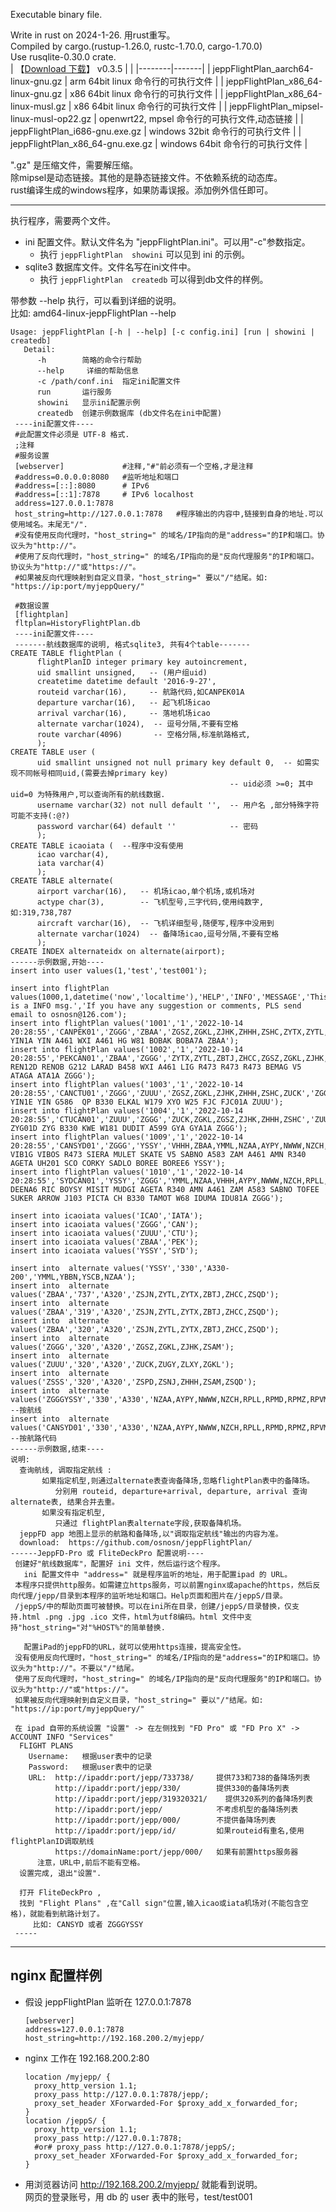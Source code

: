Executable binary file.   

Write in rust on 2024-1-26. 用rust重写。   
Compiled by cargo.(rustup-1.26.0, rustc-1.70.0, cargo-1.70.0)   
Use rusqlite-0.30.0 crate.   
 | 【[Download 下载](https://github.com/osnosn/jeppFlightPlan/releases)】 v0.3.5 |   |
 |--------|-------|
 | jeppFlightPlan_aarch64-linux-gnu.gz      | arm 64bit linux 命令行的可执行文件 |
 | jeppFlightPlan_x86_64-linux-gnu.gz       | x86 64bit linux 命令行的可执行文件 |
 | jeppFlightPlan_x86_64-linux-musl.gz      | x86 64bit linux 命令行的可执行文件 |
 | jeppFlightPlan_mipsel-linux-musl-op22.gz | openwrt22, mpsel 命令行的可执行文件,动态链接 |
 | jeppFlightPlan_i686-gnu.exe.gz           | windows 32bit 命令行的可执行文件 |
 | jeppFlightPlan_x86_64-gnu.exe.gz         | windows 64bit 命令行的可执行文件 |
 
 ".gz" 是压缩文件，需要解压缩。   
 除mipsel是动态链接。其他的是静态链接文件。不依赖系统的动态库。    
 rust编译生成的windows程序，如果防毒误报。添加例外信任即可。   
 
 --------------
 执行程序，需要两个文件。  
 * ini 配置文件。默认文件名为 "jeppFlightPlan.ini"。可以用"-c"参数指定。   
   - 执行 `jeppFlightPlan  showini` 可以见到 ini 的示例。   
 * sqlite3 数据库文件。文件名写在ini文件中。   
   - 执行 `jeppFlightPlan  createdb` 可以得到db文件的样例。   
 
 带参数 --help 执行，可以看到详细的说明。   
   比如: amd64-linux-jeppFlightPlan --help    
```
Usage: jeppFlightPlan [-h | --help] [-c config.ini] [run | showini | createdb]
   Detail:
      -h        简略的命令行帮助
      --help     详细的帮助信息
      -c /path/conf.ini  指定ini配置文件
      run       运行服务
      showini   显示ini配置示例
      createdb  创建示例数据库 (db文件名在ini中配置)
 ----ini配置文件----
 #此配置文件必须是 UTF-8 格式.
 ;注释
 #服务设置
 [webserver]             #注释,"#"前必须有一个空格,才是注释
 #address=0.0.0.0:8080   #监听地址和端口
 #address=[::]:8080      # IPv6
 #address=[::1]:7878     # IPv6 localhost
 address=127.0.0.1:7878
 host_string=http://127.0.0.1:7878   #程序输出的内容中,链接到自身的地址.可以使用域名。末尾无"/".
 #没有使用反向代理时，"host_string=" 的域名/IP指向的是"address="的IP和端口。协议头为"http://"。
 #使用了反向代理时，"host_string=" 的域名/IP指向的是"反向代理服务"的IP和端口。协议头为"http://"或"https://"。
 #如果被反向代理映射到自定义目录，"host_string=" 要以"/"结尾。如: "https://ip:port/myjeppQuery/"

 #数据设置
 [flightplan]
 fltplan=HistoryFlightPlan.db
 ----ini配置文件----
 -------航线数据库的说明, 格式sqlite3, 共有4个table-------
CREATE TABLE flightPlan (
      flightPlanID integer primary key autoincrement,
      uid smallint unsigned,   -- (用户组uid)
      createtime datetime default '2016-9-27',
      routeid varchar(16),     -- 航路代码,如CANPEK01A
      departure varchar(16),   -- 起飞机场icao
      arrival varchar(16),     -- 落地机场icao
      alternate varchar(1024),  -- 逗号分隔,不要有空格
      route varchar(4096)       -- 空格分隔,标准航路格式,
      );
CREATE TABLE user (
      uid smallint unsigned not null primary key default 0,  -- 如需实现不同帐号相同uid,(需要去掉primary key)
                                                 -- uid必须 >=0; 其中 uid=0 为特殊用户,可以查询所有的航线数据.
      username varchar(32) not null default '',  -- 用户名 ,部分特殊字符可能不支持(:@?)
      password varchar(64) default ''            -- 密码
      );
CREATE TABLE icaoiata (  --程序中没有使用
      icao varchar(4),
      iata varchar(4)
      );
CREATE TABLE alternate(
      airport varchar(16),   -- 机场icao,单个机场,或机场对
      actype char(3),        -- 飞机型号,三字代码,使用纯数字, 如:319,738,787
      aircraft varchar(16),  -- 飞机详细型号,随便写,程序中没用到
      alternate varchar(1024)  -- 备降场icao,逗号分隔,不要有空格
      );
CREATE INDEX alternateidx on alternate(airport);
------示例数据,开始----
insert into user values(1,'test','test001');

insert into flightPlan values(1000,1,datetime('now','localtime'),'HELP','INFO','MESSAGE','This is a INFO msg.','If you have any suggestion or comments, PLS send email to osnosn@126.com');
insert into flightPlan values('1001','1','2022-10-14 20:28:55','CANPEK01','ZGGG','ZBAA','ZGSZ,ZGKL,ZJHK,ZHHH,ZSHC,ZYTX,ZYTL,ZBTJ,ZHCC','ZGGG YIN1A YIN A461 WXI A461 HG W81 BOBAK BOBA7A ZBAA');
insert into flightPlan values('1002','1','2022-10-14 20:28:55','PEKCAN01','ZBAA','ZGGG','ZYTX,ZYTL,ZBTJ,ZHCC,ZGSZ,ZGKL,ZJHK,ZHHH,ZSHC','ZBAA REN12D RENOB G212 LARAD B458 WXI A461 LIG R473 R473 R473 BEMAG V5 ATAGA ATA1A ZGGG');
insert into flightPlan values('1003','1','2022-10-14 20:28:55','CANCTU01','ZGGG','ZUUU','ZGSZ,ZGKL,ZJHK,ZHHH,ZSHC,ZUCK','ZGGG YIN1E YIN G586  QP B330 ELKAL W179 XYO W25 FJC FJC01A ZUUU');
insert into flightPlan values('1004','1','2022-10-14 20:28:55','CTUCAN01','ZUUU','ZGGG','ZUCK,ZGKL,ZGSZ,ZJHK,ZHHH,ZSHC','ZUUU ZYG01D ZYG B330 KWE W181 DUDIT A599 GYA GYA1A ZGGG');
insert into flightPlan values('1009','1','2022-10-14 20:28:55','CANSYD01','ZGGG','YSSY','VHHH,ZBAA,YMML,NZAA,AYPY,NWWW,NZCH,RPLL,RPMD,RPMZ,RPVM,VVTS,WAAA,WABB,WADD,WAMM,WBKK,WBSB,WIII,WSSS,YBAS,YBCS,YBRK,YBTL,YPAD,YPDN,YPEA,YPLM,YPPH,YPTN,YSCB,YSSY,RPLC','ZGGG VIB1G VIBOS R473 SIERA MULET SKATE V5 SABNO A583 ZAM A461 AMN R340 AGETA UH201 SCO CORKY SADLO BOREE BOREE6 YSSY');
insert into flightPlan values('1010','1','2022-10-14 20:28:55','SYDCAN01','YSSY','ZGGG','YMML,NZAA,VHHH,AYPY,NWWW,NZCH,RPLL,RPMD,RPMZ,RPVM,VVTS,WAAA,WABB,WADD,WAMM,WBKK,WBSB,WIII,WSSS,YBAS,YBCS,YBRK,YBTL,YPAD,YPDN,YPEA,YPLM,YPPH,YPTN,YSCB,YSSY,RPLC','YSSY DEENA6 RIC BOYSY MISIT MUDGI AGETA R340 AMN A461 ZAM A583 SABNO TOFEE SUKER ARROW J103 PICTA CH B330 TAMOT W68 IDUMA IDU81A ZGGG');

insert into icaoiata values('ICAO','IATA');
insert into icaoiata values('ZGGG','CAN');
insert into icaoiata values('ZUUU','CTU');
insert into icaoiata values('ZBAA','PEK');
insert into icaoiata values('YSSY','SYD');

insert into  alternate values('YSSY','330','A330-200','YMML,YBBN,YSCB,NZAA');
insert into  alternate values('ZBAA','737','A320','ZSJN,ZYTL,ZYTX,ZBTJ,ZHCC,ZSQD');
insert into  alternate values('ZBAA','319','A320','ZSJN,ZYTL,ZYTX,ZBTJ,ZHCC,ZSQD');
insert into  alternate values('ZBAA','320','A320','ZSJN,ZYTL,ZYTX,ZBTJ,ZHCC,ZSQD');
insert into  alternate values('ZGGG','320','A320','ZGSZ,ZGKL,ZJHK,ZSAM');
insert into  alternate values('ZUUU','320','A320','ZUCK,ZUGY,ZLXY,ZGKL');
insert into  alternate values('ZSSS','320','A320','ZSPD,ZSNJ,ZHHH,ZSAM,ZSQD');
insert into  alternate values('ZGGGYSSY','330','A330','NZAA,AYPY,NWWW,NZCH,RPLL,RPMD,RPMZ,RPVM,VVTS,WAAA,WABB,WADD,WAMM,WBKK,WBSB,WIII,WSSS,YBAS,YBCS,YBRK,YBTL,YPAD,YPDN,YPEA,YPLM,YPPH,YPTN,YSCB,YSSY,RPLC');  --按航线
insert into  alternate values('CANSYD01','330','A330','NZAA,AYPY,NWWW,NZCH,RPLL,RPMD,RPMZ,RPVM,VVTS,WAAA,WABB,WADD,WAMM,WBKK,WBSB,WIII,WSSS,YBAS,YBCS,YBRK,YBTL,YPAD,YPDN,YPEA,YPLM,YPPH,YPTN,YSCB,YSSY,RPLC');  --按航路代码
------示例数据,结束----
说明:
  查询航线, 调取指定航线 :
       如果指定机型,则通过alternate表查询备降场,忽略flightPlan表中的备降场。
          分别用 routeid, departure+arrival, departure, arrival 查询alternate表, 结果合并去重。
       如果没有指定机型,
          只通过 flightPlan表alternate字段,获取备降机场。
  jeppFD app 地图上显示的航路和备降场,以"调取指定航线"输出的内容为准。 
  download:  https://github.com/osnosn/jeppFlightPlan/ 
------JeppFD-Pro 或 FliteDeckPro 配置说明----
 创建好"航线数据库"，配置好 ini 文件，然后运行这个程序。
   ini 配置文件中 "address=" 就是程序监听的地址，用于配置ipad 的 URL。
 本程序只提供http服务。如需建立https服务，可以前置nginx或apache的https，然后反向代理/jepp/目录到本程序的监听地址和端口。Help页面和图片在/jeppS/目录。
 /jeppS/中的帮助页面可被替换。可以在ini所在目录，创建/jeppS/目录替换，仅支持.html .png .jpg .ico 文件，html为utf8编码。html 文件中支持"host_string="对"%HOST%"的简单替换.

   配置iPad的jeppFD的URL，就可以使用https连接，提高安全性。
 没有使用反向代理时，"host_string=" 的域名/IP指向的是"address="的IP和端口。协议头为"http://"。不要以"/"结尾。
 使用了反向代理时，"host_string=" 的域名/IP指向的是"反向代理服务"的IP和端口。协议头为"http://"或"https://"。
 如果被反向代理映射到自定义目录，"host_string=" 要以"/"结尾。如: "https://ip:port/myjeppQuery/"

 在 ipad 自带的系统设置 "设置" -> 在左侧找到 "FD Pro" 或 "FD Pro X" -> ACCOUNT INFO "Services"
  FLIGHT PLANS
    Username:   根据user表中的记录
    Password:   根据user表中的记录
    URL:  http://ipaddr:port/jepp/733738/     提供733和738的备降场列表
          http://ipaddr:port/jepp/330/        提供330的备降场列表
          http://ipaddr:port/jepp/319320321/    提供320系列的备降场列表
          http://ipaddr:port/jepp/            不考虑机型的备降场列表
          http://ipaddr:port/jepp/000/        不提供备降场列表
          http://ipaddr:port/jepp/id/         如果routeid有重名,使用flightPlanID调取航线
          https://domainName:port/jepp/000/   如果有前置https服务器
      注意，URL中,前后不能有空格。
  设置完成, 退出"设置".

  打开 FliteDeckPro , 
  找到 "Flight Plans" ,在"Call sign"位置,输入icao或iata机场对(不能包含空格)，就能看到航路计划了。
     比如: CANSYD 或者 ZGGGYSSY 
 -----
```
------
## nginx 配置样例
* 假设 jeppFlightPlan 监听在 127.0.0.1:7878
  ```
  [webserver]
  address=127.0.0.1:7878
  host_string=http://192.168.200.2/myjepp/
  ```
* nginx 工作在 192.168.200.2:80
  ```
  location /myjepp/ {
    proxy_http_version 1.1;
    proxy_pass http://127.0.0.1:7878/jepp/;
    proxy_set_header XForwarded-For $proxy_add_x_forwarded_for;
  }
  location /jeppS/ {
    proxy_http_version 1.1;
    proxy_pass http://127.0.0.1:7878;
    #or# proxy_pass http://127.0.0.1:7878/jeppS/;
    proxy_set_header XForwarded-For $proxy_add_x_forwarded_for;
  }
  ```
* 用浏览器访问 http://192.168.200.2/myjepp/ 就能看到说明。   
  网页的登录账号，用 db 的 user 表中的账号，test/test001   
